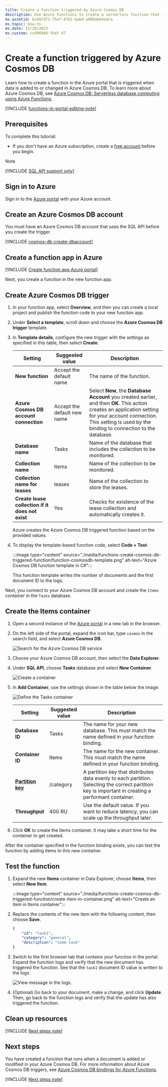 ```yaml
---
title: Create a function triggered by Azure Cosmos DB
description: Use Azure Functions to create a serverless function that is invoked when data is added to a database in Azure Cosmos DB.
ms.assetid: bc497d71-75e7-47b1-babd-a060a664adca
ms.topic: how-to
ms.date: 12/28/2023
ms.custom: cc996988-fb4f-47
---
```

# Create a function triggered by Azure Cosmos DB

Learn how to create a function in the Azure portal that is triggered when data is added to or changed in Azure Cosmos DB. To learn more about Azure Cosmos DB, see [Azure Cosmos DB: Serverless database computing using Azure Functions](/azure/cosmos-db/serverless-computing-database).

[!INCLUDE [functions-in-portal-editing-note](../../includes/functions-in-portal-editing-note.md)]

## Prerequisites

To complete this tutorial:

+ If you don't have an Azure subscription, create a [free account](https://azure.microsoft.com/free/?WT.mc_id=A261C142F) before you begin.

> [!NOTE]
> [!INCLUDE [SQL API support only](../../includes/functions-cosmosdb-sqlapi-note.md)]

## Sign in to Azure

Sign in to the [Azure portal](https://portal.azure.com/) with your Azure account.

## Create an Azure Cosmos DB account

You must have an Azure Cosmos DB account that uses the SQL API before you create the trigger.

[!INCLUDE [cosmos-db-create-dbaccount](~/reusable-content/ce-skilling/azure/includes/cosmos-db/includes/cosmos-db-create-dbaccount.md)]

## Create a function app in Azure

[!INCLUDE [Create function app Azure portal](../../includes/functions-create-function-app-portal.md)]

Next, you create a function in the new function app.

<a name="create-function"></a>

## Create Azure Cosmos DB trigger

1. In your function app, select **Overview**, and then you can create a local project and publish the function code to your new function app.
1. Under **Select a template**, scroll down and choose the **Azure Cosmos DB trigger** template.

1. In **Template details**, configure the new trigger with the settings as specified in this table, then select **Create**:

    | Setting      | Suggested value  | Description                                |
    | ------------ | ---------------- | ------------------------------------------ |
    | **New function** | Accept the default name | The name of the function. |
    | **Azure Cosmos DB account connection** | Accept the default new name | Select **New**, the **Database Account** you created earlier, and then **OK**. This action creates an application setting for your account connection. This setting is used by the binding to connection to the database. |
    | **Database name** | Tasks | Name of the database that includes the collection to be monitored. |
    | **Collection name** | Items | Name of the collection to be monitored. |
    | **Collection name for leases** | leases | Name of the collection to store the leases. |
    | **Create lease collection if it does not exist** | Yes | Checks for existence of the lease collection and automatically creates it. |

    Azure creates the Azure Cosmos DB triggered function based on the provided values.

1. To display the template-based function code, select **Code + Test**.

    :::image type="content" source="./media/functions-create-cosmos-db-triggered-function/function-cosmosdb-template.png" alt-text="Azure Cosmos DB function template in C#":::

    This function template writes the number of documents and the first document ID to the logs.

Next, you connect to your Azure Cosmos DB account and create the `Items` container in the `Tasks` database.

## Create the Items container

1. Open a second instance of the [Azure portal](https://portal.azure.com) in a new tab in the browser.

1. On the left side of the portal, expand the icon bar, type `cosmos` in the search field, and select **Azure Cosmos DB**.

    ![Search for the Azure Cosmos DB service](./media/functions-create-cosmos-db-triggered-function/functions-search-cosmos-db.png)

1. Choose your Azure Cosmos DB account, then select the **Data Explorer**. 

1. Under **SQL API**, choose **Tasks** database and select **New Container**.

    ![Create a container](./media/functions-create-cosmos-db-triggered-function/cosmosdb-create-container.png)

1. In **Add Container**, use the settings shown in the table below the image. 

    ![Define the Tasks container](./media/functions-create-cosmos-db-triggered-function/cosmosdb-create-container2.png)

    | Setting|Suggested value|Description |
    | ---|---|--- |
    | **Database ID** | Tasks |The name for your new database. This must match the name defined in your function binding. |
    | **Container ID** | Items | The name for the new container. This must match the name defined in your function binding.  |
    | **[Partition key](/azure/cosmos-db/partitioning-overview)** | /category|A partition key that distributes data evenly to each partition. Selecting the correct partition key is important in creating a performant container. | 
    | **Throughput** |400 RU| Use the default value. If you want to reduce latency, you can scale up the throughput later. |    

1. Click **OK** to create the Items container. It may take a short time for the container to get created.

After the container specified in the function binding exists, you can test the function by adding items to this new container.

## Test the function

1. Expand the new **Items** container in Data Explorer, choose **Items**, then select **New Item**.

    :::image type="content" source="./media/functions-create-cosmos-db-triggered-function/create-item-in-container.png" alt-text="Create an item in Items container":::

1. Replace the contents of the new item with the following content, then choose **Save**.

    ```yaml
    {
        "id": "task1",
        "category": "general",
        "description": "some task"
    }
    ```

1. Switch to the first browser tab that contains your function in the portal. Expand the function logs and verify that the new document has triggered the function. See that the `task1` document ID value is written to the logs. 

    ![View message in the logs.](./media/functions-create-cosmos-db-triggered-function/functions-cosmosdb-trigger-view-logs.png)

1. (Optional) Go back to your document, make a change, and click **Update**. Then, go back to the function logs and verify that the update has also triggered the function.

## Clean up resources

[!INCLUDE [Next steps note](../../includes/functions-quickstart-cleanup.md)]

## Next steps

You have created a function that runs when a document is added or modified in your Azure Cosmos DB. For more information about Azure Cosmos DB triggers, see [Azure Cosmos DB bindings for Azure Functions](functions-bindings-cosmosdb.md).

[!INCLUDE [Next steps note](../../includes/functions-quickstart-next-steps.md)]
